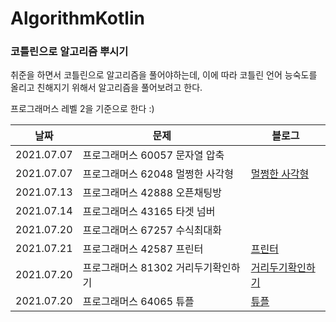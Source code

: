 # AlgorithmKotlin
### 코틀린으로 알고리즘 뿌시기

취준을 하면서 코틀린으로 알고리즘을 풀어야하는데, 
이에 따라 코틀린 언어 능숙도를 올리고 친해지기 위해서 알고리즘을 풀어보려고 한다.

프로그래머스 레벨 2을 기준으로 한다 :)

| 날짜       | 문제                           | 블로그 |
| ---------- | ------------------------------ | ------ |
| 2021.07.07 | 프로그래머스 60057 문자열 압축 |        |
| 2021.07.07 | 프로그래머스 62048 멀쩡한 사각형 |  [멀쩡한 사각형](https://velog.io/@huijiny/kotlin-%ED%94%84%EB%A1%9C%EA%B7%B8%EB%9E%98%EB%A8%B8%EC%8A%A4-62048-%EB%A9%80%EC%A9%A1%ED%95%9C-%EC%82%AC%EA%B0%81%ED%98%95)      |
| 2021.07.13 | 프로그래머스 42888 오픈채팅방 |        |
| 2021.07.14 | 프로그래머스 43165 타겟 넘버 |        |
| 2021.07.20 | 프로그래머스 67257 수식최대화 |        |
| 2021.07.21 | 프로그래머스 42587 프린터 | [프린터](https://velog.io/@huijiny/%ED%94%84%EB%A1%9C%EA%B7%B8%EB%9E%98%EB%A8%B8%EC%8A%A4-%ED%94%84%EB%A6%B0%ED%84%B0-Kotlin)       |
| 2021.07.20 | 프로그래머스 81302 거리두기확인하기  |  [거리두기확인하기](https://velog.io/@huijiny/kotlin-%EA%B1%B0%EB%A6%AC%EB%91%90%EA%B8%B0%ED%99%95%EC%9D%B8%ED%95%98%EA%B8%B0)   |
| 2021.07.20 | 프로그래머스 64065 튜플 | [튜플](https://velog.io/@huijiny/kotlin%ED%8A%9C%ED%94%8C)       |
